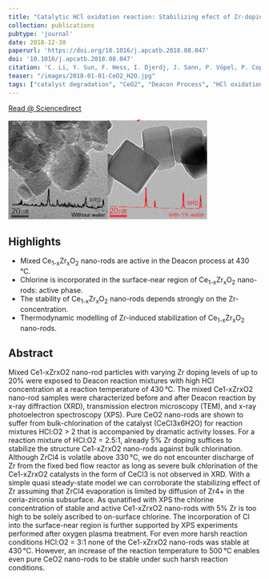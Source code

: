 ```yaml
---
title: "Catalytic HCl oxidation reaction: Stabilizing efect of Zr-doping on CeO<sub>2</sub> nano-rods"
collection: publications
pubtype: 'journal'
date: 2018-12-30
paperurl: 'https://doi.org/10.1016/j.apcatb.2018.08.047'
doi: '10.1016/j.apcatb.2018.08.047'
citation: 'C. Li, Y. Sun, F. Hess, I. Djerdj, J. Sann, P. Vöpel, P. Cop, Y. Guo, B.M. Smarsly, H. Over. <i>Appl. Catal. B</i> 239 (<b>2018</b>) 628-635.'
teaser: "/images/2018-01-01-CeO2_H2O.jpg"
tags: ["catalyst degradation", "CeO2", "Deacon Process", "HCl oxidation", "shaped particles"]
---
```


<i class="fa fa-external-link-alt" aria-hidden="true" title="external link"></i> [Read @ Sciencedirect](https://www.sciencedirect.com/science/article/pii/S0926337318307859)

<img src="/images/2018-01-01-CeO2_H2O.jpg">

Highlights
----------
* Mixed Ce<sub>1-x</sub>Zr<sub>x</sub>O<sub>2</sub> nano-rods are active in the Deacon process at 430 °C.
* Chlorine is incorporated in the surface-near region of Ce<sub>1-x</sub>Zr<sub>x</sub>O<sub>2</sub> nano-rods: active phase.
* The stability of Ce<sub>1-x</sub>Zr<sub>x</sub>O<sub>2</sub> nano-rods depends strongly on the Zr-concentration.
* Thermodynamic modelling of Zr-induced stabilization of Ce<sub>1-x</sub>Zr<sub>x</sub>O<sub>2</sub> nano-rods.

Abstract
--------
Mixed Ce1-xZrxO2 nano-rod particles with varying Zr doping levels of up to 20% were exposed to Deacon reaction mixtures with high HCl concentration at a reaction temperature of 430 °C. The mixed Ce1-xZrxO2 nano-rod samples were characterized before and after Deacon reaction by x-ray diffraction (XRD), transmission electron microscopy (TEM), and x-ray photoelectron spectroscopy (XPS). Pure CeO2 nano-rods are shown to suffer from bulk-chlorination of the catalyst (CeCl3x6H2O) for reaction mixtures HCl:O2 > 2 that is accompanied by dramatic activity losses. For a reaction mixture of HCl:O2 = 2.5:1, already 5% Zr doping suffices to stabilize the structure Ce1-xZrxO2 nano-rods against bulk chlorination. Although ZrCl4 is volatile above 330 °C, we do not encounter discharge of Zr from the fixed bed flow reactor as long as severe bulk chlorination of the Ce1-xZrxO2 catalysts in the form of CeCl3 is not observed in XRD. With a simple quasi steady-state model we can corroborate the stabilizing effect of Zr assuming that ZrCl4 evaporation is limited by diffusion of Zr4+ in the ceria-zirconia subsurface. As qunatified with XPS the chlorine concentration of stable and active Ce1-xZrxO2 nano-rods with 5% Zr is too high to be solely ascribed to on-surface chlorine. The incorporation of Cl into the surface-near region is further supported by XPS experiments performed after oxygen plasma treatment. For even more harsh reaction conditions HCl:O2 = 3:1 none of the Ce1-xZrxO2 nano-rods was stable at 430 °C. However, an increase of the reaction temperature to 500 °C enables even pure CeO2 nano-rods to be stable under such harsh reaction conditions.


